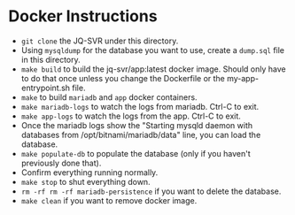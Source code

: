# Docker Instructions

* `git clone` the JQ-SVR under this directory.
* Using `mysqldump` for the database you want to use, create a `dump.sql` file in this directory.
* `make build` to build the jq-svr/app:latest docker image. Should only have to do that once unless you change
  the Dockerfile or the my-app-entrypoint.sh file.
* `make` to build `mariadb` and `app` docker containers.
* `make mariadb-logs` to watch the logs from mariadb. Ctrl-C to exit.
* `make app-logs` to watch the logs from the app. Ctrl-C to exit.
* Once the mariadb logs show the "Starting mysqld daemon with databases from /opt/bitnami/mariadb/data" line, you can load the database.
* `make populate-db` to populate the database (only if you haven't previously done that).
* Confirm everything running normally.
* `make stop` to shut everything down.
* `rm -rf rm -rf mariadb-persistence` if you want to delete the database.
* `make clean` if you want to remove docker image.
